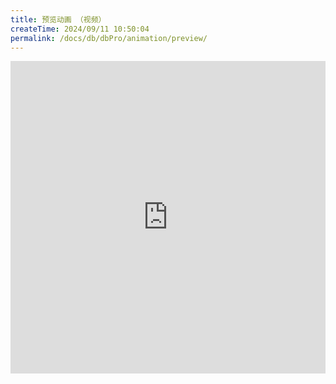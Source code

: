 ```yaml
---
title: 预览动画 （视频）
createTime: 2024/09/11 10:50:04
permalink: /docs/db/dbPro/animation/preview/
---
```

<iframe scrolling="no" src="http://player.youku.com/embed/XMTI1OTg5MzE0NA==" align="" width="100%" frameborder="0" height="500"></iframe>